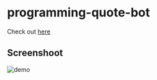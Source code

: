 # programming-quote-bot

Check out [here](http://t.me/BestProgrammingQuotesBot)

## Screenshoot

![demo](https://user-images.githubusercontent.com/98729397/201292069-1b9587b6-5f60-466c-bae8-859558bf7ece.png)
